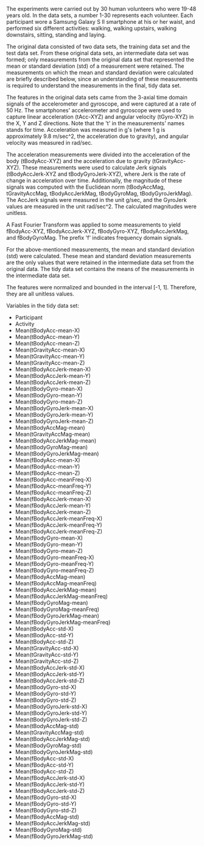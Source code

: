 The experiments were carried out by 30 human volunteers who were 19-48 years old. In the data sets, a number 1-30 represents each volunteer. Each participant wore a Samsung Galaxy S II smartphone at his or her waist, and performed six different activities: walking, walking upstairs, walking downstairs, sitting, standing and laying. 

The original data consisted of two data sets, the training data set and the test data set. From these original data sets, an intermediate data set was formed; only measurements from the original data set that represented the mean or standard deviation (std) of a measurement were retained. The measurements on which the mean and standard deviation were calculated are briefly described below, since an understanding of these measurements is required to understand the measurements in the final, tidy data set.  

 The features in the original data sets came from the 3-axial time domain signals of the accelerometer and gyroscope, and were captured at a rate of 50 Hz. The smartphones' accelerometer and gyroscope were used to capture linear acceleration (tAcc-XYZ) and angular velocity (tGyro-XYZ) in the X, Y and Z directions.  Note that the 't' in the measurements' names stands for time.  Acceleration was measured in g's (where 1 g is approximately 9.8 m/sec^2, the acceleration due to gravity), and angular velocity was measured in rad/sec. 

The acceleration measurements were divided into the acceleration of the body (tBodyAcc-XYZ) and the acceleration due to gravity (tGravityAcc-XYZ). These measurements were used to calculate Jerk signals (tBodyAccJerk-XYZ and tBodyGyroJerk-XYZ), where Jerk is the rate of change in acceleration over time. Additionally, the magnitude of these signals was computed with the Euclidean norm (tBodyAccMag, tGravityAccMag, tBodyAccJerkMag, tBodyGyroMag, tBodyGyroJerkMag).  The AccJerk signals were measured in the unit g/sec, and the GyroJerk values are measured in the unit rad/sec^2. The calculated magnitudes were unitless. 

A Fast Fourier Transform was applied to some measurements to yield fBodyAcc-XYZ, fBodyAccJerk-XYZ, fBodyGyro-XYZ, fBodyAccJerkMag, and fBodyGyroMag. The prefix 'f' indicates frequency domain signals. 

For the above-mentioned measurements, the mean and standard deviation (std) were calculated. These mean and standard deviation measurements are the only values that were retained in the intermediate data set from the original data. The tidy data set contains the means of the measurements in the intermediate data set. 

The features were normalized and bounded in the interval [-1, 1]. Therefore, they are all unitless values. 

Variables in the tidy data set:
* Participant					              
* Activity					                
* Mean(tBodyAcc-mean-X)			        
* Mean(tBodyAcc-mean-Y)			        
* Mean(tBodyAcc-mean-Z)			        
* Mean(tGravityAcc-mean-X)			    
* Mean(tGravityAcc-mean-Y)			    
* Mean(tGravityAcc-mean-Z)			    
* Mean(tBodyAccJerk-mean-X)		      
* Mean(tBodyAccJerk-mean-Y)		     
* Mean(tBodyAccJerk-mean-Z)		      
* Mean(tBodyGyro-mean-X)			      	
* Mean(tBodyGyro-mean-Y)			      
* Mean(tBodyGyro-mean-Z)			      
* Mean(tBodyGyroJerk-mean-X)		    
* Mean(tBodyGyroJerk-mean-Y)		    
* Mean(tBodyGyroJerk-mean-Z)		    
* Mean(tBodyAccMag-mean)			      
* Mean(tGravityAccMag-mean)		      
* Mean(tBodyAccJerkMag-mean)		    
* Mean(tBodyGyroMag-mean)		        
* Mean(tBodyGyroJerkMag-mean)		    
* Mean(fBodyAcc-mean-X)
* Mean(fBodyAcc-mean-Y)
* Mean(fBodyAcc-mean-Z)
* Mean(fBodyAcc-meanFreq-X)
* Mean(fBodyAcc-meanFreq-Y)
* Mean(fBodyAcc-meanFreq-Z)
* Mean(fBodyAccJerk-mean-X)
* Mean(fBodyAccJerk-mean-Y)
* Mean(fBodyAccJerk-mean-Z)
* Mean(fBodyAccJerk-meanFreq-X)
* Mean(fBodyAccJerk-meanFreq-Y)
* Mean(fBodyAccJerk-meanFreq-Z)
* Mean(fBodyGyro-mean-X)
* Mean(fBodyGyro-mean-Y)
* Mean(fBodyGyro-mean-Z)
* Mean(fBodyGyro-meanFreq-X)
* Mean(fBodyGyro-meanFreq-Y)
* Mean(fBodyGyro-meanFreq-Z)
* Mean(fBodyAccMag-mean)
* Mean(fBodyAccMag-meanFreq)
* Mean(fBodyAccJerkMag-mean)
* Mean(fBodyAccJerkMag-meanFreq)
* Mean(fBodyGyroMag-mean)
* Mean(fBodyGyroMag-meanFreq)
* Mean(fBodyGyroJerkMag-mean)
* Mean(fBodyGyroJerkMag-meanFreq)
* Mean(tBodyAcc-std-X)			      
* Mean(tBodyAcc-std-Y)			      
* Mean(tBodyAcc-std-Z)			      
* Mean(tGravityAcc-std-X)			    
* Mean(tGravityAcc-std-Y)			    
* Mean(tGravityAcc-std-Z)			    
* Mean(tBodyAccJerk-std-X)			  
* Mean(tBodyAccJerk-std-Y)			  
* Mean(tBodyAccJerk-std-Z)			  
* Mean(tBodyGyro-std-X)			      
* Mean(tBodyGyro-std-Y)			      
* Mean(tBodyGyro-std-Z)			      
* Mean(tBodyGyroJerk-std-X)		    
* Mean(tBodyGyroJerk-std-Y)		    
* Mean(tBodyGyroJerk-std-Z)			  
* Mean(tBodyAccMag-std)			      
* Mean(tGravityAccMag-std)			  
* Mean(tBodyAccJerkMag-std)		    
* Mean(tBodyGyroMag-std)			    
* Mean(tBodyGyroJerkMag-std)		  
* Mean(fBodyAcc-std-X)
* Mean(fBodyAcc-std-Y)
* Mean(fBodyAcc-std-Z)
* Mean(fBodyAccJerk-std-X)
* Mean(fBodyAccJerk-std-Y)
* Mean(fBodyAccJerk-std-Z)
* Mean(fBodyGyro-std-X)
* Mean(fBodyGyro-std-Y)
* Mean(fBodyGyro-std-Z)
* Mean(fBodyAccMag-std)
* Mean(fBodyAccJerkMag-std)
* Mean(fBodyGyroMag-std)
* Mean(fBodyGyroJerkMag-std)


